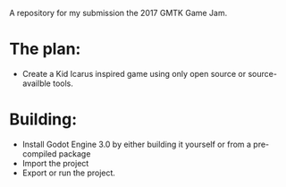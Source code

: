 A repository for my submission the 2017 GMTK Game Jam.
# The plan:
- Create a Kid Icarus inspired game using only open source or source-availble tools.
# Building:
- Install Godot Engine 3.0 by either building it yourself or from a pre-compiled package
- Import the project
- Export or run the project.